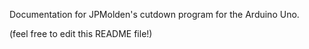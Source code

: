 Documentation for JPMolden's cutdown program for the Arduino Uno.

(feel free to edit this README file!)

